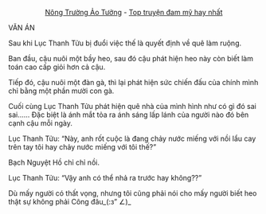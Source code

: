 <div align="center">


[Nông Trường Ảo Tưởng](https://truyenchuhub.com/truyen/Nong-Truong-o-Tuong) - [Top truyện đam mỹ hay nhất](https://truyenchuhub.com/danhsach/truyen-dam-my-hay)
</div>

VĂN ÁN

Sau khi Lục Thanh Tửu bị đuổi việc thế là quyết định về quê làm ruộng.

Ban đầu, cậu nuôi một bầy heo, sau đó cậu phát hiện heo này còn biết làm toán cao cấp giỏi hơn cả cậu.

Tiếp đó, cậu nuôi một đàn gà, thì lại phát hiện sức chiến đấu của chính mình chỉ bằng một phần mười con gà.

Cuối cùng Lục Thanh Tửu phát hiện quê nhà của mình hình như có gì đó sai sai…… Đặc biệt là ánh mắt tỏa ra ánh sáng lấp lánh của người nào đó bên cạnh cậu mỗi ngày.

Lục Thanh Tửu: “Này, anh rốt cuộc là đang chảy nước miếng với nồi lẩu cay trên tay tôi hay chảy nước miếng với tôi thế?”

Bạch Nguyệt Hồ chỉ chỉ nồi.

Lục Thanh Tửu: “Vậy anh có thể nhả ra trước hay không??”

Dù mấy người có thất vọng, nhưng tôi cũng phải nói cho mấy người biết heo thật sự không phải Công đâu_(:з” ∠)_
